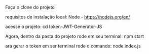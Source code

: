 Faça o clone do projeto

requisitos de instalação local:
Node -  https://nodejs.org/en/


acesse o projeto:
cd token-JWT-Generator-JS


Agora, dentro da pasta do projeto rode em seu terminal:
npm start 


ara gerar o token em ser terminal rode o comando:
node index.js